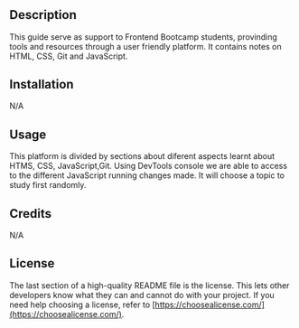 # <Prework Study Guide Webpage>

## Description

This guide serve as support to Frontend Bootcamp students, provinding tools and resources through a user friendly platform. It contains notes on HTML, CSS, Git and JavaScript.  

## Installation

N/A

## Usage

This platform is divided by sections about diferent aspects learnt about HTMS, CSS, JavaScript,Git. Using DevTools console we are able to access to the different JavaScript running changes made. It will choose a topic to study first randomly. 

## Credits

N/A

## License

The last section of a high-quality README file is the license. This lets other developers know what they can and cannot do with your project. If you need help choosing a license, refer to [https://choosealicense.com/](https://choosealicense.com/).

